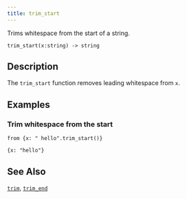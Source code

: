 ```yaml
---
title: trim_start
---
```


Trims whitespace from the start of a string.

```tql
trim_start(x:string) -> string
```

## Description

The `trim_start` function removes leading whitespace from `x`.

## Examples

### Trim whitespace from the start

```tql
from {x: " hello".trim_start()}
```

```tql
{x: "hello"}
```

## See Also

[`trim`](/reference/functions/trim),
[`trim_end`](/reference/functions/trim_end)
